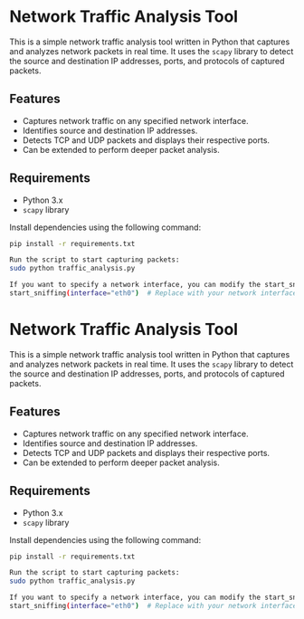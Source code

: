 # Network Traffic Analysis Tool

This is a simple network traffic analysis tool written in Python that captures and analyzes network packets in real time. It uses the `scapy` library to detect the source and destination IP addresses, ports, and protocols of captured packets.

## Features
- Captures network traffic on any specified network interface.
- Identifies source and destination IP addresses.
- Detects TCP and UDP packets and displays their respective ports.
- Can be extended to perform deeper packet analysis.

## Requirements
- Python 3.x
- `scapy` library

Install dependencies using the following command:
```bash
pip install -r requirements.txt

Run the script to start capturing packets:
sudo python traffic_analysis.py

If you want to specify a network interface, you can modify the start_sniffing function in traffic_analysis.py to something like:
start_sniffing(interface="eth0")  # Replace with your network interface name
```

# Network Traffic Analysis Tool

This is a simple network traffic analysis tool written in Python that captures and analyzes network packets in real time. It uses the `scapy` library to detect the source and destination IP addresses, ports, and protocols of captured packets.

## Features
- Captures network traffic on any specified network interface.
- Identifies source and destination IP addresses.
- Detects TCP and UDP packets and displays their respective ports.
- Can be extended to perform deeper packet analysis.

## Requirements
- Python 3.x
- `scapy` library

Install dependencies using the following command:
```bash
pip install -r requirements.txt

Run the script to start capturing packets:
sudo python traffic_analysis.py

If you want to specify a network interface, you can modify the start_sniffing function in traffic_analysis.py to something like:
start_sniffing(interface="eth0")  # Replace with your network interface name
```

